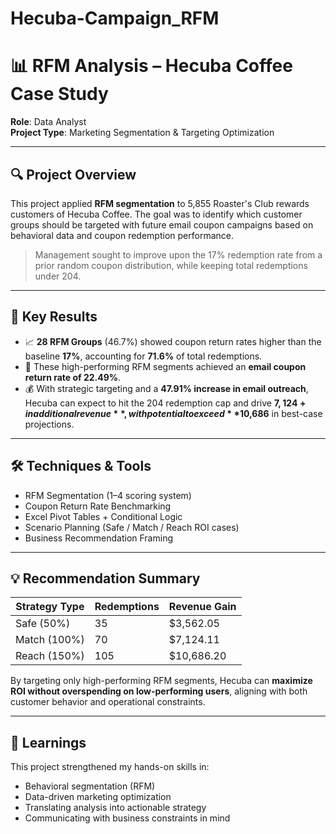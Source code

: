 # Hecuba-Campaign_RFM
# 📊 RFM Analysis – Hecuba Coffee Case Study

**Role**: Data Analyst  
**Project Type**: Marketing Segmentation & Targeting Optimization

---

## 🔍 Project Overview

This project applied **RFM segmentation** to 5,855 Roaster's Club rewards customers of Hecuba Coffee. The goal was to identify which customer groups should be targeted with future email coupon campaigns based on behavioral data and coupon redemption performance.

> Management sought to improve upon the 17% redemption rate from a prior random coupon distribution, while keeping total redemptions under 204.

---

## 🎯 Key Results

- 📈 **28 RFM Groups** (46.7%) showed coupon return rates higher than the baseline **17%**, accounting for **71.6%** of total redemptions.
- 👥 These high-performing RFM segments achieved an **email coupon return rate of 22.49%**.
- 💰 With strategic targeting and a **47.91% increase in email outreach**, Hecuba can expect to hit the 204 redemption cap and drive **$7,124+ in additional revenue**, with potential to exceed **$10,686** in best-case projections.

---

## 🛠️ Techniques & Tools

- RFM Segmentation (1–4 scoring system)
- Coupon Return Rate Benchmarking
- Excel Pivot Tables + Conditional Logic
- Scenario Planning (Safe / Match / Reach ROI cases)
- Business Recommendation Framing

---

## 💡 Recommendation Summary

| Strategy Type | Redemptions | Revenue Gain |
|---------------|-------------|---------------|
| Safe (50%)    | 35          | $3,562.05     |
| Match (100%)  | 70          | $7,124.11     |
| Reach (150%)  | 105         | $10,686.20    |

By targeting only high-performing RFM segments, Hecuba can **maximize ROI without overspending on low-performing users**, aligning with both customer behavior and operational constraints.

---

## 🧠 Learnings

This project strengthened my hands-on skills in:
- Behavioral segmentation (RFM)
- Data-driven marketing optimization
- Translating analysis into actionable strategy
- Communicating with business constraints in mind
